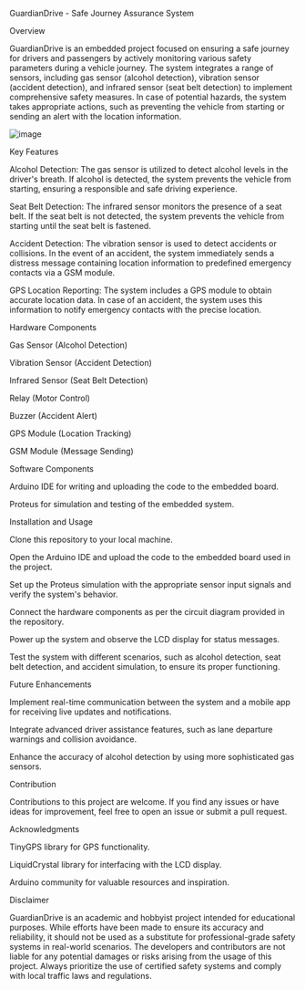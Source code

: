 GuardianDrive - Safe Journey Assurance System

Overview

GuardianDrive is an embedded project focused on ensuring a safe journey for drivers and passengers by actively monitoring various safety parameters during a vehicle journey. The system integrates a range of sensors, including gas sensor (alcohol detection), vibration sensor (accident detection), and infrared sensor (seat belt detection) to implement comprehensive safety measures. In case of potential hazards, the system takes appropriate actions, such as preventing the vehicle from starting or sending an alert with the location information.


![image](https://github.com/venkatesh182002/Safe_Journey_Assurance_System/assets/74310227/1c62d395-e85b-421b-8445-5ac84cebb438)


Key Features

Alcohol Detection: The gas sensor is utilized to detect alcohol levels in the driver's breath. If alcohol is detected, the system prevents the vehicle from starting, ensuring a responsible and safe driving experience.

Seat Belt Detection: The infrared sensor monitors the presence of a seat belt. If the seat belt is not detected, the system prevents the vehicle from starting until the seat belt is fastened.

Accident Detection: The vibration sensor is used to detect accidents or collisions. In the event of an accident, the system immediately sends a distress message containing location information to predefined emergency contacts via a GSM module.

GPS Location Reporting: The system includes a GPS module to obtain accurate location data. In case of an accident, the system uses this information to notify emergency contacts with the precise location.

Hardware Components

Gas Sensor (Alcohol Detection)

Vibration Sensor (Accident Detection)

Infrared Sensor (Seat Belt Detection)

Relay (Motor Control)

Buzzer (Accident Alert)

GPS Module (Location Tracking)

GSM Module (Message Sending)


Software Components

Arduino IDE for writing and uploading the code to the embedded board.

Proteus for simulation and testing of the embedded system.

Installation and Usage

Clone this repository to your local machine.

Open the Arduino IDE and upload the code to the embedded board used in the project.

Set up the Proteus simulation with the appropriate sensor input signals and verify the system's behavior.

Connect the hardware components as per the circuit diagram provided in the repository.

Power up the system and observe the LCD display for status messages.

Test the system with different scenarios, such as alcohol detection, seat belt detection, and accident simulation, to ensure its proper functioning.


Future Enhancements

Implement real-time communication between the system and a mobile app for receiving live updates and notifications.

Integrate advanced driver assistance features, such as lane departure warnings and collision avoidance.

Enhance the accuracy of alcohol detection by using more sophisticated gas sensors.


Contribution

Contributions to this project are welcome. If you find any issues or have ideas for improvement, feel free to open an issue or submit a pull request.


Acknowledgments

TinyGPS library for GPS functionality.

LiquidCrystal library for interfacing with the LCD display.

Arduino community for valuable resources and inspiration.


Disclaimer

GuardianDrive is an academic and hobbyist project intended for educational purposes. While efforts have been made to ensure its accuracy and reliability, it should not be used as a substitute for professional-grade safety systems in real-world scenarios. The developers and contributors are not liable for any potential damages or risks arising from the usage of this project. Always prioritize the use of certified safety systems and comply with local traffic laws and regulations.

